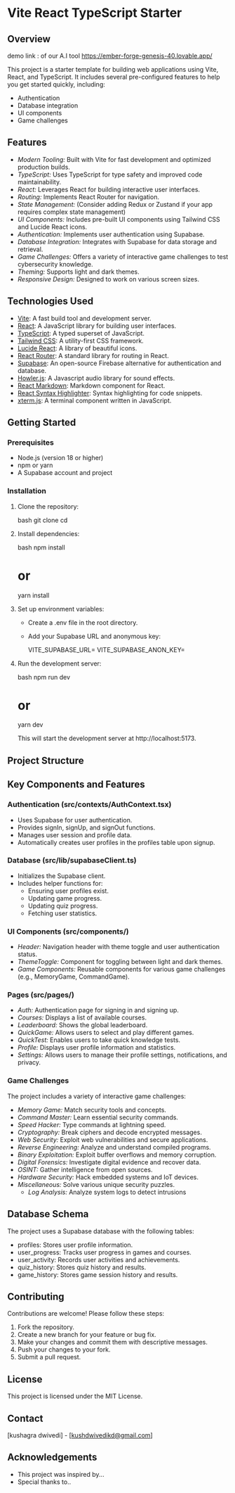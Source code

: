 # Vite React TypeScript Starter

## Overview

demo link : of our A.I tool https://ember-forge-genesis-40.lovable.app/

This project is a starter template for building web applications using Vite, React, and TypeScript. It includes several pre-configured features to help you get started quickly, including:

-   Authentication
-   Database integration
-   UI components
-   Game challenges

## Features

-   *Modern Tooling:* Built with Vite for fast development and optimized production builds.
-   *TypeScript:* Uses TypeScript for type safety and improved code maintainability.
-   *React:* Leverages React for building interactive user interfaces.
-   *Routing:* Implements React Router for navigation.
-   *State Management:* (Consider adding Redux or Zustand if your app requires complex state management)
-   *UI Components:* Includes pre-built UI components using Tailwind CSS and Lucide React icons.
-   *Authentication:* Implements user authentication using Supabase.
-   *Database Integration:* Integrates with Supabase for data storage and retrieval.
-   *Game Challenges:* Offers a variety of interactive game challenges to test cybersecurity knowledge.
-   *Theming:* Supports light and dark themes.
-   *Responsive Design:* Designed to work on various screen sizes.

## Technologies Used

-   [Vite](https://vitejs.dev/): A fast build tool and development server.
-   [React](https://reactjs.org/): A JavaScript library for building user interfaces.
-   [TypeScript](https://www.typescriptlang.org/): A typed superset of JavaScript.
-   [Tailwind CSS](https://tailwindcss.com/): A utility-first CSS framework.
-   [Lucide React](https://lucide.dev/): A library of beautiful icons.
-   [React Router](https://reactrouter.com/): A standard library for routing in React.
-   [Supabase](https://supabase.com/): An open-source Firebase alternative for authentication and database.
-   [Howler.js](https://howlerjs.com/): A Javascript audio library for sound effects.
-   [React Markdown](https://github.com/remarkjs/react-markdown): Markdown component for React.
-   [React Syntax Highlighter](https://github.com/react-syntax-highlighter/react-syntax-highlighter): Syntax highlighting for code snippets.
-   [xterm.js](https://xtermjs.org/): A terminal component written in JavaScript.

## Getting Started

### Prerequisites

-   Node.js (version 18 or higher)
-   npm or yarn
-   A Supabase account and project

### Installation

1.  Clone the repository:

    bash
    git clone <repository-url>
    cd <project-directory>
    

2.  Install dependencies:

    bash
    npm install
    # or
    yarn install
    

3.  Set up environment variables:

    -   Create a .env file in the root directory.
    -   Add your Supabase URL and anonymous key:

        
        VITE_SUPABASE_URL=<your-supabase-url>
        VITE_SUPABASE_ANON_KEY=<your-supabase-anon-key>
        

4.  Run the development server:

    bash
    npm run dev
    # or
    yarn dev
    

    This will start the development server at http://localhost:5173.

## Project Structure

## Key Components and Features

### Authentication (src/contexts/AuthContext.tsx)

-   Uses Supabase for user authentication.
-   Provides signIn, signUp, and signOut functions.
-   Manages user session and profile data.
-   Automatically creates user profiles in the profiles table upon signup.

### Database (src/lib/supabaseClient.ts)

-   Initializes the Supabase client.
-   Includes helper functions for:
    -   Ensuring user profiles exist.
    -   Updating game progress.
    -   Updating quiz progress.
    -   Fetching user statistics.

### UI Components (src/components/)

-   *Header:* Navigation header with theme toggle and user authentication status.
-   *ThemeToggle:* Component for toggling between light and dark themes.
-   *Game Components:* Reusable components for various game challenges (e.g., MemoryGame, CommandGame).

### Pages (src/pages/)

-   *Auth:* Authentication page for signing in and signing up.
-   *Courses:* Displays a list of available courses.
-   *Leaderboard:* Shows the global leaderboard.
-   *QuickGame:* Allows users to select and play different games.
-   *QuickTest:* Enables users to take quick knowledge tests.
-   *Profile:* Displays user profile information and statistics.
-   *Settings:* Allows users to manage their profile settings, notifications, and privacy.

### Game Challenges

The project includes a variety of interactive game challenges:

-   *Memory Game:* Match security tools and concepts.
-   *Command Master:* Learn essential security commands.
-   *Speed Hacker:* Type commands at lightning speed.
-   *Cryptography:* Break ciphers and decode encrypted messages.
-   *Web Security:* Exploit web vulnerabilities and secure applications.
-   *Reverse Engineering:* Analyze and understand compiled programs.
-   *Binary Exploitation:* Exploit buffer overflows and memory corruption.
-   *Digital Forensics:* Investigate digital evidence and recover data.
-   *OSINT:* Gather intelligence from open sources.
-   *Hardware Security:* Hack embedded systems and IoT devices.
-   *Miscellaneous:* Solve various unique security puzzles.
    -   *Log Analysis:* Analyze system logs to detect intrusions

## Database Schema

The project uses a Supabase database with the following tables:

-   profiles: Stores user profile information.
-   user_progress: Tracks user progress in games and courses.
-   user_activity: Records user activities and achievements.
-   quiz_history: Stores quiz history and results.
-   game_history: Stores game session history and results.

## Contributing

Contributions are welcome! Please follow these steps:

1.  Fork the repository.
2.  Create a new branch for your feature or bug fix.
3.  Make your changes and commit them with descriptive messages.
4.  Push your changes to your fork.
5.  Submit a pull request.

## License

This project is licensed under the MIT License.

## Contact

[kushagra dwivedi] - [kushdwivedikd@gmail.com]

## Acknowledgements

-   This project was inspired by...
-   Special thanks to..
